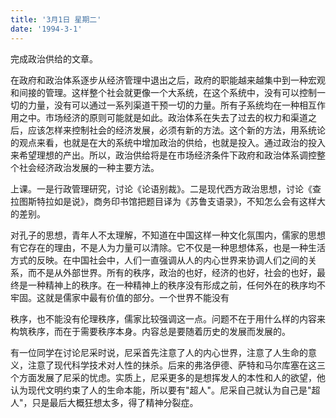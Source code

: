 ```yaml
---
title: '3月1日 星期二'
date: '1994-3-1'
---
```

完成政治供给的文章。

在政府和政治体系逐步从经济管理中退出之后，政府的职能越来越集中到一种宏观和间接的管理。这样整个社会就更像一个大系统，在这个系统中，没有可以控制一切的力量，没有可以通过一系列渠道干预一切的力量。所有子系统均在一种相互作用之中。市场经济的原则可能就是如此。政治体系在失去了过去的权力和渠道之后，应该怎样来控制社会的经济发展，必须有新的方法。这个新的方法，用系统论的观点来看，也就是在大的系统中增加政治的供给，也就是投入。通过政治的投入来希望理想的产出。所以，政治供给将是在市场经济条件下政府和政治体系调控整个社会经济政治发展的一种主要方法。

上课。一是行政管理研究，讨论《论语别裁》。二是现代西方政治思想，讨论《查拉图斯特拉如是说》，商务印书馆把题目译为《苏鲁支语录》，不知怎么会有这样大的差别。

对孔子的思想，青年人不太理解，不知道在中国这样一种文化氛围内，儒家的思想有它存在的理由，不是人为力量可以清除。它不仅是一种思想体系，也是一种生活方式的反映。在中国社会中，人们一直强调从人的内心世界来协调人们之间的关系，而不是从外部世界。所有的秩序，政治的也好，经济的也好，社会的也好，最终是一种精神上的秩序。在一种精神上的秩序没有形成之前，任何外在的秩序均不牢固。这就是儒家中最有价值的部分。一个世界不能没有

秩序，也不能没有伦理秩序，儒家比较强调这一点。问题不在于用什么样的内容来构筑秩序，而在于需要秩序本身。内容总是要随着历史的发展而发展的。

有一位同学在讨论尼采时说，尼采首先注意了人的内心世界，注意了人生命的意义，注意了现代科学技术对人性的抹杀。后来的弗洛伊德、萨特和马尔库塞在这三个方面发展了尼采的忧虑。实质上，尼采更多的是想挥发人的本性和人的欲望，他认为现代文明约束了人的生命本能，所以要有"超人"。尼采自己就认为自己是"超人"，只是最后大概狂想太多，得了精神分裂症。

